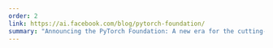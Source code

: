 ```yaml
---
order: 2
link: https://ai.facebook.com/blog/pytorch-foundation/
summary: "Announcing the PyTorch Foundation: A new era for the cutting-edge AI framework"
---
```

